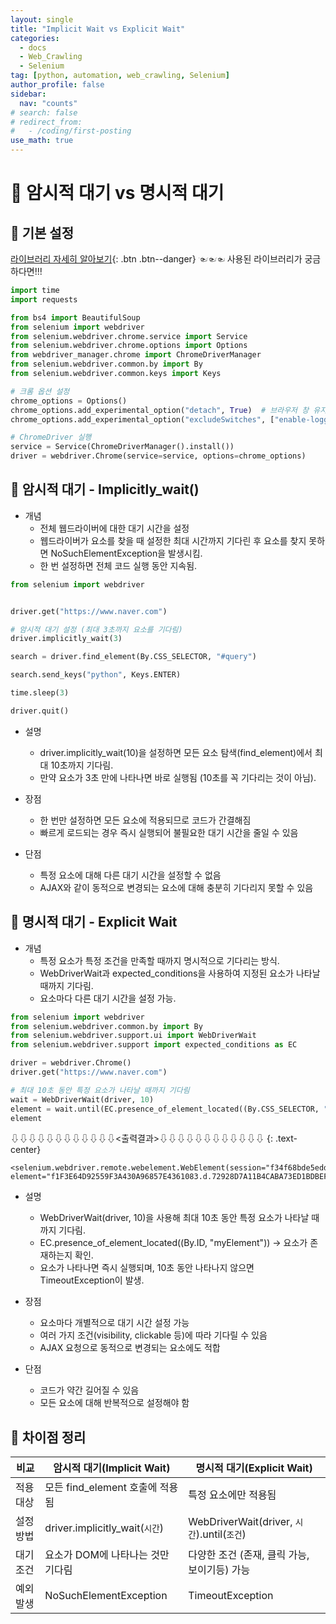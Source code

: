 ```yaml
---
layout: single
title: "Implicit Wait vs Explicit Wait"
categories:
  - docs
  - Web_Crawling
  - Selenium
tag: [python, automation, web_crawling, Selenium]
author_profile: false
sidebar:
  nav: "counts"
# search: false
# redirect_from:
#   - /coding/first-posting
use_math: true
---
```


# 👑 암시적 대기 vs 명시적 대기

## 🍑 기본 설정

[라이브러리 자세히 알아보기](https://choewj.github.io/web_crawling/Selenium_basic_template/){: .btn .btn--danger} ☜☜☜ 사용된 라이브러리가 궁금하다면!!!

```python
import time
import requests

from bs4 import BeautifulSoup
from selenium import webdriver
from selenium.webdriver.chrome.service import Service
from selenium.webdriver.chrome.options import Options
from webdriver_manager.chrome import ChromeDriverManager
from selenium.webdriver.common.by import By
from selenium.webdriver.common.keys import Keys

# 크롬 옵션 설정
chrome_options = Options()
chrome_options.add_experimental_option("detach", True)  # 브라우저 창 유지
chrome_options.add_experimental_option("excludeSwitches", ["enable-logging"])

# ChromeDriver 실행
service = Service(ChromeDriverManager().install())
driver = webdriver.Chrome(service=service, options=chrome_options)
```

## 🍑 암시적 대기 - Implicitly_wait()

- 개념
  - 전체 웹드라이버에 대한 대기 시간을 설정
  - 웹드라이버가 요소를 찾을 때 설정한 최대 시간까지 기다린 후 요소를 찾지 못하면 NoSuchElementException을 발생시킴.
  - 한 번 설정하면 전체 코드 실행 동안 지속됨.

```python
from selenium import webdriver


driver.get("https://www.naver.com")

# 암시적 대기 설정 (최대 3초까지 요소를 기다림)
driver.implicitly_wait(3)

search = driver.find_element(By.CSS_SELECTOR, "#query")

search.send_keys("python", Keys.ENTER)

time.sleep(3)

driver.quit()
```

- 설명

  - driver.implicitly_wait(10)을 설정하면 모든 요소 탐색(find_element)에서 최대 10초까지 기다림.
  - 만약 요소가 3초 만에 나타나면 바로 실행됨 (10초를 꼭 기다리는 것이 아님).

- 장점

  - 한 번만 설정하면 모든 요소에 적용되므로 코드가 간결해짐
  - 빠르게 로드되는 경우 즉시 실행되어 불필요한 대기 시간을 줄일 수 있음

- 단점

  - 특정 요소에 대해 다른 대기 시간을 설정할 수 없음
  - AJAX와 같이 동적으로 변경되는 요소에 대해 충분히 기다리지 못할 수 있음

## 🍑 명시적 대기 - Explicit Wait

- 개념
  - 특정 요소가 특정 조건을 만족할 때까지 명시적으로 기다리는 방식.
  - WebDriverWait과 expected_conditions을 사용하여 지정된 요소가 나타날 때까지 기다림.
  - 요소마다 다른 대기 시간을 설정 가능.

```python
from selenium import webdriver
from selenium.webdriver.common.by import By
from selenium.webdriver.support.ui import WebDriverWait
from selenium.webdriver.support import expected_conditions as EC

driver = webdriver.Chrome()
driver.get("https://www.naver.com")

# 최대 10초 동안 특정 요소가 나타날 때까지 기다림
wait = WebDriverWait(driver, 10)
element = wait.until(EC.presence_of_element_located((By.CSS_SELECTOR, "#query")))
element
```

⇩⇩⇩⇩⇩⇩⇩⇩⇩⇩⇩⇩<출력결과>⇩⇩⇩⇩⇩⇩⇩⇩⇩⇩⇩⇩
{: .text-center}

```plaintext
<selenium.webdriver.remote.webelement.WebElement(session="f34f68bde5edde6f3546297ab95c3dba", element="f1F3E64D92559F3A430A96857E4361083.d.72928D7A11B4CABA73ED1BDBEF1CE36F.e.6")>
```

- 설명

  - WebDriverWait(driver, 10)을 사용해 최대 10초 동안 특정 요소가 나타날 때까지 기다림.
  - EC.presence_of_element_located((By.ID, "myElement")) → 요소가 존재하는지 확인.
  - 요소가 나타나면 즉시 실행되며, 10초 동안 나타나지 않으면 TimeoutException이 발생.

- 장점

  - 요소마다 개별적으로 대기 시간 설정 가능
  - 여러 가지 조건(visibility, clickable 등)에 따라 기다릴 수 있음
  - AJAX 요청으로 동적으로 변경되는 요소에도 적합

- 단점

  - 코드가 약간 길어질 수 있음
  - 모든 요소에 대해 반복적으로 설정해야 함

## 🍑 차이점 정리

| 비교      | 암시적 대기(Implicit Wait)        | 명시적 대기(Explicit Wait)                   |
| --------- | --------------------------------- | -------------------------------------------- |
| 적용 대상 | 모든 find_element 호출에 적용됨   | 특정 요소에만 적용됨                         |
| 설정 방법 | driver.implicitly_wait(`시간`)    | WebDriverWait(driver, `시간`).until(`조건`)  |
| 대기 조건 | 요소가 DOM에 나타나는 것만 기다림 | 다양한 조건 (존재, 클릭 가능, 보이기등) 가능 |
| 예외 발생 | NoSuchElementException            | TimeoutException                             |
